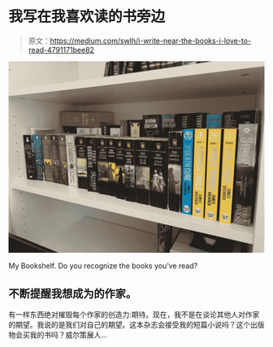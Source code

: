 # 我写在我喜欢读的书旁边

> 原文：<https://medium.com/swlh/i-write-near-the-books-i-love-to-read-4791171bee82>

![](img/50f635363abf686857c20feb4e38be8d.png)

My Bookshelf. Do you recognize the books you’ve read?

## 不断提醒我想成为的作家。

有一样东西绝对摧毁每个作家的创造力:期待。现在，我不是在谈论其他人对作家的期望。我说的是我们对自己的期望。这本杂志会接受我的短篇小说吗？这个出版物会买我的书吗？威尔策展人…